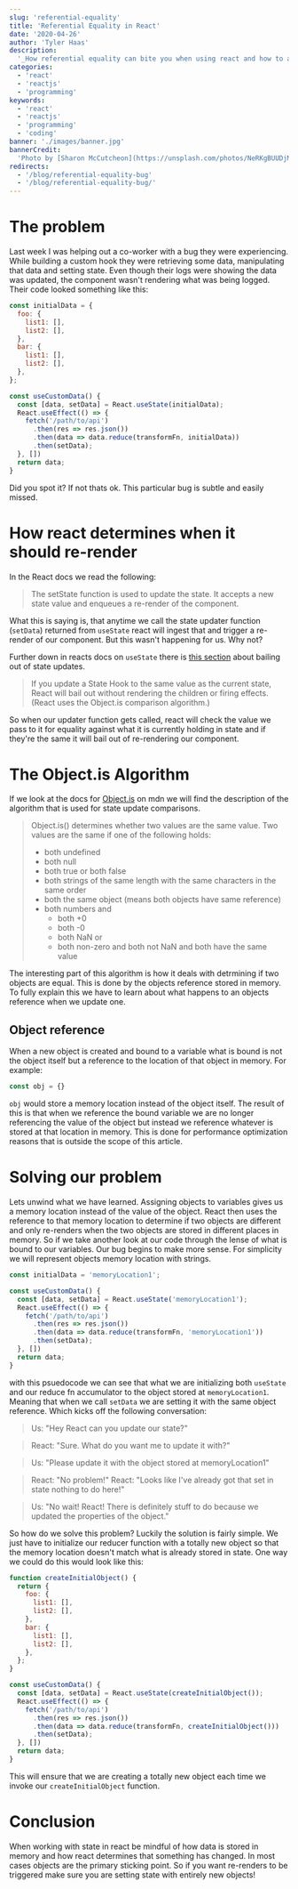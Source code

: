 ```yaml
---
slug: 'referential-equality'
title: 'Referential Equality in React'
date: '2020-04-26'
author: 'Tyler Haas'
description:
  '_How referential equality can bite you when using react and how to avoid it._'
categories:
  - 'react'
  - 'reactjs'
  - 'programming'
keywords:
  - 'react'
  - 'reactjs'
  - 'programming'
  - 'coding'
banner: './images/banner.jpg'
bannerCredit:
  'Photo by [Sharon McCutcheon](https://unsplash.com/photos/NeRKgBUUDjM)'
redirects:
  - '/blog/referential-equality-bug'
  - '/blog/referential-equality-bug/'
---
```


# The problem

Last week I was helping out a co-worker with a bug they were experiencing. While
building a custom hook they were retrieving some data, manipulating that data
and setting state. Even though their logs were showing the data was updated, the
component wasn't rendering what was being logged. Their code looked something
like this:

```javascript
const initialData = {
  foo: {
    list1: [],
    list2: [],
  },
  bar: {
    list1: [],
    list2: [],
  },
};

const useCustomData() {
  const [data, setData] = React.useState(initialData);
  React.useEffect(() => {
    fetch('/path/to/api')
      .then(res => res.json())
      .then(data => data.reduce(transformFn, initialData))
      .then(setData);
  }, [])
  return data;
}
```

Did you spot it? If not thats ok. This particular bug is subtle and easily
missed.

# How react determines when it should re-render

In the React docs we read the following:

> The setState function is used to update the state. It accepts a new state
> value and enqueues a re-render of the component.

What this is saying is, that anytime we call the state updater function
(`setData`) returned from `useState` react will ingest that and trigger a
re-render of our component. But this wasn't happening for us. Why not?

Further down in reacts docs on `useState` there is
[this section](https://reactjs.org/docs/hooks-reference.html#bailing-out-of-a-state-update)
about bailing out of state updates.

> If you update a State Hook to the same value as the current state, React will
> bail out without rendering the children or firing effects. (React uses the
> Object.is comparison algorithm.)

So when our updater function gets called, react will check the value we pass to
it for equality against what it is currently holding in state and if they're the
same it will bail out of re-rendering our component.

# The Object.is Algorithm

If we look at the docs for
[Object.is](https://developer.mozilla.org/en-US/docs/Web/JavaScript/Reference/Global_Objects/Object/is#Description)
on mdn we will find the description of the algorithm that is used for state
update comparisons.

> Object.is() determines whether two values are the same value. Two values are
> the same if one of the following holds:
>
> - both undefined
> - both null
> - both true or both false
> - both strings of the same length with the same characters in the same order
> - both the same object (means both objects have same reference)
> - both numbers and
>   - both +0
>   - both -0
>   - both NaN or
>   - both non-zero and both not NaN and both have the same value

The interesting part of this algorithm is how it deals with detrmining if two
objects are equal. This is done by the objects reference stored in memory. To
fully explain this we have to learn about what happens to an objects reference
when we update one.

## Object reference

When a new object is created and bound to a variable what is bound is not the
object itself but a reference to the location of that object in memory. For
example:

```javascript
const obj = {}
```

`obj` would store a memory location instead of the object itself. The result of
this is that when we reference the bound variable we are no longer referencing
the value of the object but instead we reference whatever is stored at that
location in memory. This is done for performance optimization reasons that is
outside the scope of this article.

# Solving our problem

Lets unwind what we have learned. Assigning objects to variables gives us a
memory location instead of the value of the object. React then uses the
reference to that memory location to determine if two objects are different and
only re-renders when the two objects are stored in different places in memory.
So if we take another look at our code through the lense of what is bound to our
variables. Our bug begins to make more sense. For simplicity we will represent
objects memory location with strings.

```javascript
const initialData = 'memoryLocation1';

const useCustomData() {
  const [data, setData] = React.useState('memoryLocation1');
  React.useEffect(() => {
    fetch('/path/to/api')
      .then(res => res.json())
      .then(data => data.reduce(transformFn, 'memoryLocation1'))
      .then(setData);
  }, [])
  return data;
}
```

with this psuedocode we can see that what we are initializing both `useState`
and our reduce fn accumulator to the object stored at `memoryLocation1`. Meaning
that when we call `setData` we are setting it with the same object reference.
Which kicks off the following conversation:

> Us: "Hey React can you update our state?"

> React: "Sure. What do you want me to update it with?"

> Us: "Please update it with the object stored at memoryLocation1"

> React: "No problem!" React: "Looks like I've already got that set in state
> nothing to do here!"

> Us: "No wait! React! There is definitely stuff to do because we updated the
> properties of the object."

So how do we solve this problem? Luckily the solution is fairly simple. We just
have to initialize our reducer function with a totally new object so that the
memory location doesn't match what is already stored in state. One way we could
do this would look like this:

```javascript
function createInitialObject() {
  return {
    foo: {
      list1: [],
      list2: [],
    },
    bar: {
      list1: [],
      list2: [],
    },
  };
}

const useCustomData() {
  const [data, setData] = React.useState(createInitialObject());
  React.useEffect(() => {
    fetch('/path/to/api')
      .then(res => res.json())
      .then(data => data.reduce(transformFn, createInitialObject()))
      .then(setData);
  }, [])
  return data;
}
```

This will ensure that we are creating a totally new object each time we invoke
our `createInitialObject` function.

# Conclusion

When working with state in react be mindful of how data is stored in memory and
how react determines that something has changed. In most cases objects are the
primary sticking point. So if you want re-renders to be triggered make sure you
are setting state with entirely new objects!
